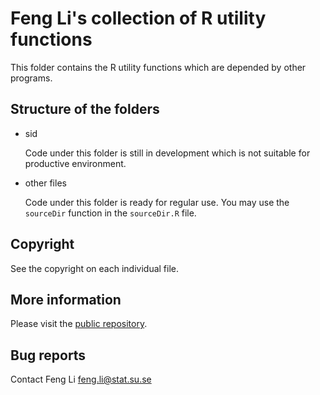 Feng Li's collection of R utility functions
===========================================

 This folder contains the R utility functions which are depended by other
programs.

Structure of the folders
------------------------

* sid 

  Code under this folder is still in development which is not suitable for
  productive environment. 

* other files
   
  Code under this folder is ready for regular use. You may use the `sourceDir`
  function in the `sourceDir.R` file.


Copyright 
---------

 See the copyright on each individual file.

More information 
----------------

 Please visit the [public repository](http://git.feng.li/rutils).

Bug reports 
-----------

 Contact Feng Li <feng.li@stat.su.se>
